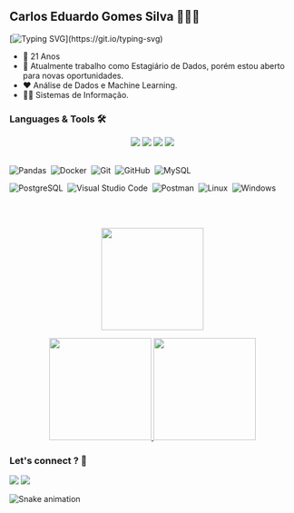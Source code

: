 ## Carlos Eduardo Gomes Silva 🧑🏿‍🚀

[![Typing SVG](https://readme-typing-svg.herokuapp.com?font=arial&color=%23503C9F&size=73&center=true&vCenter=true&width=1920&height=100&lines=print('Hello+world!'))](https://git.io/typing-svg)

- 🎂 21 Anos
- 💼 Atualmente trabalho como Estagiário de Dados, porém estou aberto para novas oportunidades.
- ❤️ Análise de Dados e Machine Learning.
- 👨‍🎓 Sistemas de Informação.

### Languages & Tools 🛠
<div align="center">
 <img src="https://img.shields.io/badge/Python-3776AB?style=for-the-badge&logo=python&logoColor=white" />
 <img src="https://img.shields.io/badge/JavaScript-F7DF1E?style=for-the-badge&logo=javascript&logoColor=black" />
 <img src="https://img.shields.io/badge/PHP-777BB4?style=for-the-badge&logo=php&logoColor=white" />
 <img src="https://img.shields.io/badge/Node.js-43853D?style=for-the-badge&logo=node.js&logoColor=white" />
</div>

<br>

![Pandas](https://img.shields.io/badge/-Pandas-05122A?style=flat&logo=pandas&logoColor=white)&nbsp;
![Docker](https://img.shields.io/badge/-Docker-05122A?style=flat&logo=docker)&nbsp;
![Git](https://img.shields.io/badge/-Git-05122A?style=flat&logo=git)&nbsp;
![GitHub](https://img.shields.io/badge/-GitHub-05122A?style=flat&logo=github)&nbsp;
![MySQL](https://img.shields.io/badge/-MySQL-05122A?style=flat&logo=mysql&logoColor=white)&nbsp;

![PostgreSQL](https://img.shields.io/badge/-PostgreSQL-05122A?style=flat&logo=postgresql)&nbsp;
![Visual Studio Code](https://img.shields.io/badge/-Visual%20Studio%20Code-05122A?style=flat&logo=visual-studio-code&logoColor=007ACC)&nbsp;
![Postman](https://img.shields.io/badge/-Postman-05122A?style=flat&logo=postman)&nbsp;
![Linux](https://img.shields.io/badge/-Linux-05122A?style=flat&logo=linux&logoColor=white)&nbsp;
![Windows](https://img.shields.io/badge/-Windows-05122A?style=flat&logo=windows&logoColor=white)&nbsp;

</br>
</br>
 
<p align="center">
  <a href="https://github.com/carlosgsilva">
    <img height="180em" src="https://github-readme-streak-stats.herokuapp.com?user=carlosgsilva&theme=gotham"/>
  </a>
</p>
<p align="center">
  <a href="https://github.com/carlosgsilva">
    <img height="180em" src="https://github-readme-stats.vercel.app/api/?username=carlosgsilva&count_private=true&show_icons=true&theme=gotham"/>
    <img height="180em" src="https://github-readme-stats.vercel.app/api/top-langs/?username=carlosgsilva&layout=compact&langs_count=8&theme=gotham"/>
  </a>
</p>

### Let's connect ? 🤝

<p align="left">
<a href="https://www.linkedin.com/in/carlos-gsilva/"><img src="https://img.shields.io/badge/-carlosgsilva-0077B5?style=flat&logo=Linkedin&logoColor=white"/></a>
<a href="mailto:carlosgsilva.dev@gmail.com"><img src="https://img.shields.io/badge/-carlosgsilva.dev@gmail.com-D14836?style=flat&logo=Gmail&logoColor=white"/></a>
</p>

<div> 
 
  ![Snake animation](https://github.com/carlosgsilva/carlosgsilva/blob/output/github-contribution-grid-snake.svg)
 
</div>

